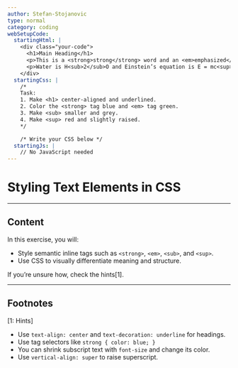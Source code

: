 ```yaml
---
author: Stefan-Stojanovic
type: normal
category: coding
webSetupCode:
  startingHtml: |
    <div class="your-code">
      <h1>Main Heading</h1>
      <p>This is a <strong>strong</strong> word and an <em>emphasized</em> one.</p>
      <p>Water is H<sub>2</sub>O and Einstein’s equation is E = mc<sup>2</sup>.</p>
    </div>
  startingCss: |
    /*
    Task:
    1. Make <h1> center-aligned and underlined.
    2. Color the <strong> tag blue and <em> tag green.
    3. Make <sub> smaller and grey.
    4. Make <sup> red and slightly raised.
    */

    /* Write your CSS below */
  startingJs: |
    // No JavaScript needed
---
```


# Styling Text Elements in CSS

---

## Content

In this exercise, you will:
- Style semantic inline tags such as `<strong>`, `<em>`, `<sub>`, and `<sup>`.
- Use CSS to visually differentiate meaning and structure.

If you’re unsure how, check the hints[1].

---

## Footnotes

[1: Hints]

- Use `text-align: center` and `text-decoration: underline` for headings.  
- Use tag selectors like `strong { color: blue; }`  
- You can shrink subscript text with `font-size` and change its color.  
- Use `vertical-align: super` to raise superscript.
